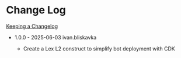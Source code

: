 # Change Log

[Keeping a Changelog](https://keepachangelog.com)

- 1.0.0 - 2025-06-03 ivan.bliskavka

  - Create a Lex L2 construct to simplify bot deployment with CDK
